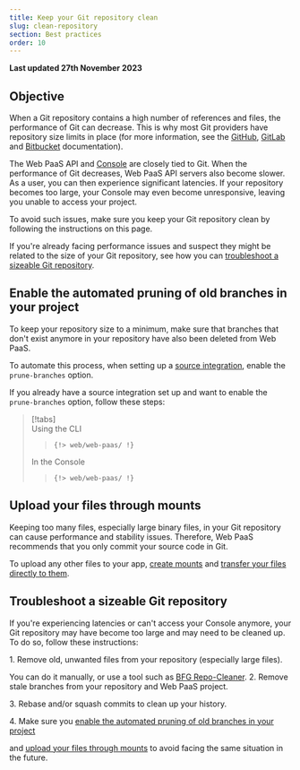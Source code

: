 ```yaml
---
title: Keep your Git repository clean
slug: clean-repository
section: Best practices
order: 10
---
```


**Last updated 27th November 2023**



## Objective  

When a Git repository contains a high number of references and files, the performance of Git can decrease.
This is why most Git providers have repository size limits in place (for more information, see the [GitHub](https://docs.github.com/en/repositories/working-with-files/managing-large-files/about-large-files-on-github), [GitLab](https://docs.gitlab.com/ee/user/gitlab_com/index.html#account-and-limit-settings)
and [Bitbucket](https://support.atlassian.com/bitbucket-cloud/docs/reduce-repository-size/) documentation).

The Web PaaS API and [Console](../../administration/administration-web) are closely tied to Git.
When the performance of Git decreases, Web PaaS API servers also become slower.
As a user, you can then experience significant latencies.
If your repository becomes too large, your Console may even become unresponsive,
leaving you unable to access your project.

To avoid such issues, make sure you keep your Git repository clean by following the instructions on this page.

If you're already facing performance issues and suspect they might be related to the size of your Git repository,
see how you can [troubleshoot a sizeable Git repository](#troubleshoot-a-sizeable-git-repository).

## Enable the automated pruning of old branches in your project

To keep your repository size to a minimum,
make sure that branches that don't exist anymore in your repository have also been deleted from Web PaaS.

To automate this process, when setting up a [source integration](../../integrations),
enable the `prune-branches` option.

If you already have a source integration set up and want to enable the `prune-branches` option,
follow these steps:

> [!tabs]      
> Using the CLI     
>> ```      
>> {!> web/web-paas/ !}  
>> ```     
> In the Console     
>> ```      
>> {!> web/web-paas/ !}  
>> ```     


## Upload your files through mounts

Keeping too many files, especially large binary files, in your Git repository can cause performance and stability issues.
Therefore, Web PaaS recommends that you only commit your source code in Git.

To upload any other files to your app, [create mounts](https://docs.platform.sh/create-apps/app-reference.html#mounts)
and [transfer your files directly to them](https://docs.platform.sh/development/file-transfer.html#transfer-a-file-to-a-mount).

## Troubleshoot a sizeable Git repository

If you're experiencing latencies or can't access your Console anymore,
your Git repository may have become too large and may need to be cleaned up. 
To do so, follow these instructions:

1\. Remove old, unwanted files from your repository (especially large files).

   You can do it manually, or use a tool such as [BFG Repo-Cleaner](https://rtyley.github.io/bfg-repo-cleaner/).
2\. Remove stale branches from your repository and Web PaaS project.

3\. Rebase and/or squash commits to clean up your history.

4\. Make sure you [enable the automated pruning of old branches in your project](#enable-the-automated-pruning-of-old-branches-in-your-project)

   and [upload your files through mounts](#upload-your-files-through-mounts) to avoid facing the same situation in the future.

